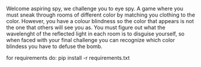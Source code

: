 Welcome aspiring spy, we challenge you to eye spy. A game where you must sneak through rooms of different color by matching you clothing to the color. However, you have a colour blindness so the color that appears is not the one that others will see you as. You must figure out what the wavelenght of the reflected light in each room is to disguise yourself, so when faced with your final challenge you can recognize which color blindess you have to defuse the bomb.

for requirements do: pip install -r requirements.txt